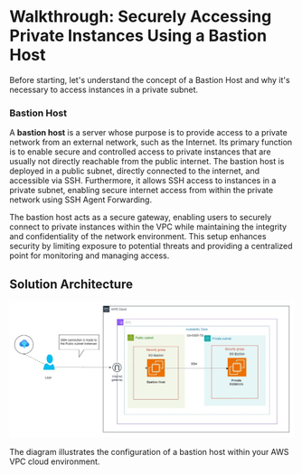 # **Walkthrough: Securely Accessing Private Instances Using a Bastion Host**

Before starting, let's understand the concept of a Bastion Host and why it's necessary to access instances in a private subnet.

### **Bastion Host**

A **bastion host** is a server whose purpose is to provide access to a private network from an external network, such as the Internet. Its primary function is to enable secure and controlled access to private instances that are usually not directly reachable from the public internet. The bastion host is deployed in a public subnet, directly connected to the internet, and accessible via SSH. Furthermore, it allows SSH access to instances in a private subnet, enabling secure internet access from within the private network using SSH Agent Forwarding.

The bastion host acts as a secure gateway, enabling users to securely connect to private instances within the VPC while maintaining the integrity and confidentiality of the network environment. This setup enhances security by limiting exposure to potential threats and providing a centralized point for monitoring and managing access.

## **Solution Architecture**

<p align="center">
    <img src="Lab/Images/Architecture.jpg">
</p>

The diagram illustrates the configuration of a bastion host within your AWS VPC cloud environment.
